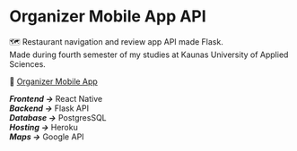 # Organizer Mobile App API #
🗺️ Restaurant navigation and review app API made Flask.<br/>
Made during fourth semester of my studies at Kaunas University of Applied Sciences.<br/>

🔗 [Organizer Mobile App](https://github.com/Vitals9367/Organizer_mob_app)

***Frontend ->*** React Native<br/>
***Backend ->*** Flask API<br/>
***Database ->*** PostgresSQL<br/>
***Hosting ->*** Heroku<br/>
***Maps ->*** Google API<br/>
